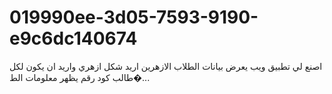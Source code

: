 # 019990ee-3d05-7593-9190-e9c6dc140674
اصنع لي تطبيق ويب يعرض بيانات الطلاب الازهرين اريد شكل ازهري واريد ان يكون لكل طالب كود رقم يظهر معلومات الط�...
